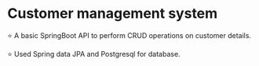# Customer management system
:star: A basic SpringBoot API to perform CRUD operations on customer details.  

:star: Used Spring data JPA and Postgresql for database.
